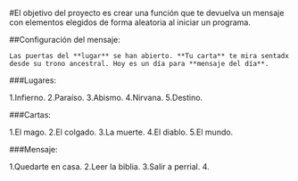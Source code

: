 #El objetivo del proyecto es crear una función que te devuelva un mensaje con elementos elegidos de forma aleatoria al iniciar un programa.

##Configuración del mensaje:
```
Las puertas del **lugar** se han abierto. **Tu carta** te mira sentadx desde su trono ancestral. Hoy es un día para **mensaje del día**.
```

###Lugares:

1.Infierno.
2.Paraíso.
3.Abismo.
4.Nirvana.
5.Destino.

###Cartas:

1.El mago.
2.El colgado.
3.La muerte.
4.El diablo.
5.El mundo.

###Mensaje:

1.Quedarte en casa.
2.Leer la biblia.
3.Salir a perrial.
4.